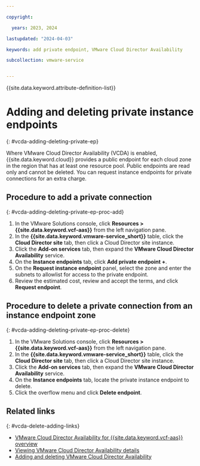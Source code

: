 ```yaml
---

copyright:

  years: 2023, 2024

lastupdated: "2024-04-03"

keywords: add private endpoint, VMware Cloud Director Availability

subcollection: vmware-service


---
```


{{site.data.keyword.attribute-definition-list}}

# Adding and deleting private instance endpoints
{: #vcda-adding-deleting-private-ep}

Where VMware Cloud Director Availability (VCDA) is enabled, {{site.data.keyword.cloud}} provides a public endpoint for each cloud zone in the region that has at least one resource pool. Public endpoints are read only and cannot be deleted. You can request instance endpoints for private connections for an extra charge.

## Procedure to add a private connection
{: #vcda-adding-deleting-private-ep-proc-add}

1. In the VMware Solutions console, click **Resources > {{site.data.keyword.vcf-aas}}** from the left navigation pane.
2. In the **{{site.data.keyword.vmware-service_short}}** table, click the **Cloud Director site** tab, then click a Cloud Director site instance.
3. Click the **Add-on services** tab, then expand the **VMware Cloud Director Availability** service.
4. On the **Instance endpoints** tab, click **Add private endpoint +**.
5. On the **Request instance endpoint** panel, select the zone and enter the subnets to allowlist for access to the private endpoint.
6. Review the estimated cost, review and accept the terms, and click **Request endpoint**.

## Procedure to delete a private connection from an instance endpoint zone
{: #vcda-adding-deleting-private-ep-proc-delete}

1. In the VMware Solutions console, click **Resources > {{site.data.keyword.vcf-aas}}** from the left navigation pane.
2. In the **{{site.data.keyword.vmware-service_short}}** table, click the **Cloud Director site** tab, then click a Cloud Director site instance.
3. Click the **Add-on services** tab, then expand the **VMware Cloud Director Availability** service.
4. On the **Instance endpoints** tab, locate the private instance endpoint to delete.
5. Click the overflow menu and click **Delete endpoint**.

## Related links
{: #vcda-delete-adding-links}

* [VMware Cloud Director Availability for {{site.data.keyword.vcf-aas}} overview](/docs/vmware-service?topic=vmware-service-tenant-vcda)
* [Viewing VMware Cloud Director Availability details](/docs/vmware-service?topic=vmware-service-vcda-viewing)
* [Adding and deleting VMware Cloud Director Availability](/docs/vmware-service?topic=vmware-service-vcda-adding-deleting)
